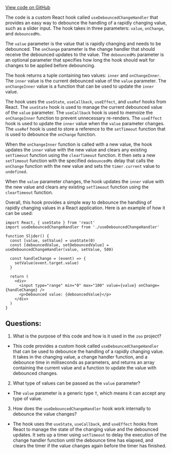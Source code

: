 [View code on GitHub](zoo-labs/zoo/blob/master/core/src/hooks/useDebouncedChangeHandler.ts)

The code is a custom React hook called `useDebouncedChangeHandler` that provides an easy way to debounce the handling of a rapidly changing value, such as a slider input. The hook takes in three parameters: `value`, `onChange`, and `debouncedMs`. 

The `value` parameter is the value that is rapidly changing and needs to be debounced. The `onChange` parameter is the change handler that should receive the debounced updates to the value. The `debouncedMs` parameter is an optional parameter that specifies how long the hook should wait for changes to be applied before debouncing.

The hook returns a tuple containing two values: `inner` and `onChangeInner`. The `inner` value is the current debounced value of the `value` parameter. The `onChangeInner` value is a function that can be used to update the `inner` value.

The hook uses the `useState`, `useCallback`, `useEffect`, and `useRef` hooks from React. The `useState` hook is used to manage the current debounced value of the `value` parameter. The `useCallback` hook is used to memoize the `onChangeInner` function to prevent unnecessary re-renders. The `useEffect` hook is used to update the `inner` value when the `value` parameter changes. The `useRef` hook is used to store a reference to the `setTimeout` function that is used to debounce the `onChange` function.

When the `onChangeInner` function is called with a new value, the hook updates the `inner` value with the new value and clears any existing `setTimeout` function using the `clearTimeout` function. It then sets a new `setTimeout` function with the specified `debouncedMs` delay that calls the `onChange` function with the new value and sets the `timer.current` value to `undefined`.

When the `value` parameter changes, the hook updates the `inner` value with the new value and clears any existing `setTimeout` function using the `clearTimeout` function.

Overall, this hook provides a simple way to debounce the handling of rapidly changing values in a React application. Here is an example of how it can be used:

```
import React, { useState } from 'react'
import useDebouncedChangeHandler from './useDebouncedChangeHandler'

function Slider() {
  const [value, setValue] = useState(0)
  const [debouncedValue, setDebouncedValue] = useDebouncedChangeHandler(value, setValue, 500)

  const handleChange = (event) => {
    setValue(event.target.value)
  }

  return (
    <div>
      <input type="range" min="0" max="100" value={value} onChange={handleChange} />
      <p>Debounced value: {debouncedValue}</p>
    </div>
  )
}
```
## Questions: 
 1. What is the purpose of this code and how is it used in the `zoo` project?
- This code provides a custom hook called `useDebouncedChangeHandler` that can be used to debounce the handling of a rapidly changing value. It takes in the changing value, a change handler function, and a debounce time in milliseconds as parameters, and returns an array containing the current value and a function to update the value with debounced changes.

2. What type of values can be passed as the `value` parameter?
- The `value` parameter is a generic type `T`, which means it can accept any type of value.

3. How does the `useDebouncedChangeHandler` hook work internally to debounce the value changes?
- The hook uses the `useState`, `useCallback`, and `useEffect` hooks from React to manage the state of the changing value and the debounced updates. It sets up a timer using `setTimeout` to delay the execution of the change handler function until the debounce time has elapsed, and clears the timer if the value changes again before the timer has finished.